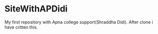 # SiteWithAPDidi
My first repository with Apna college support(Shraddha Didi).
After clone i have critten this.